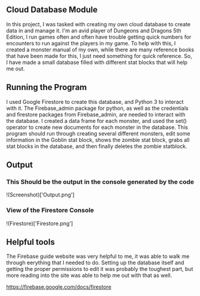 ## Cloud Database Module 

In this project, I was tasked with creating my own cloud database to create data in and manage it. I'm an avid player of Dungeons and Dragons 5th Edition, I run games often and often have trouble getting quick numbers for encounters to run against the players in my game. To help with this, I created a monster manual of my own, while there are many reference books that have been made for this, I just need something for quick reference. So, I have made a small database filled with different stat blocks that will help me out. 

## Running the Program
I used Google Firestore to create this database, and Python 3 to interact with it. The Firebase_admin package for python, as well as the credentials and firestore packages from Firebase_admin, are needed to interact with the database. I created a data frame for each monster, and used the set() operator to create new documents for each monster in the database. This program should run through creating several different monsters, edit some information in the Goblin stat block, shows the zombie stat block, grabs all stat blocks in the database, and then finally deletes the zombie statblock.

## Output
### This Should be the output in the console generated by the code
!(Screenshot)['Output.png']

### View of the Firestore Console

!(Firestore)['Firestore.png']

## Helpful tools

The Firebase guide website was very helpful to me, it was able to walk me through eerything that I needed to do. Setting up the database itself and getting the proper permissions to edit it was probably the toughest part, but more reading into the site was able to help me out with that as well.

https://firebase.google.com/docs/firestore